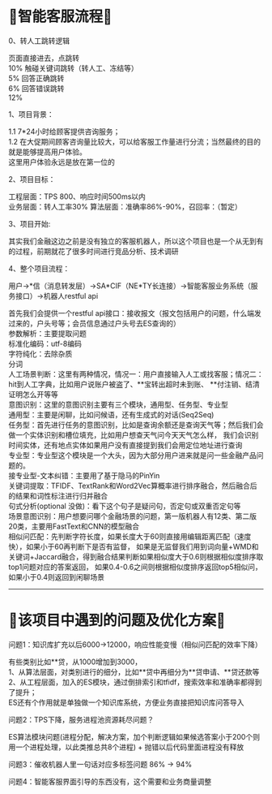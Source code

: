 # :running:智能客服流程:running:

0、转人工跳转逻辑

页面直接进去，点跳转<br> 10%
触碰关键词跳转（转人工、冻结等）<br> 5%
回答正确跳转<br> 6%
回答错误跳转<br> 12%

1、项目背景：

1.1 7*24小时给顾客提供咨询服务；<br>
1.2 在大促期间顾客咨询量比较大，可以给客服工作量进行分流；当然最终的目的就是能够提高用户体验。<br>
这里用户体验永远是放在第一位的

2、项目目标：

工程层面：TPS 800、响应时间500ms以内<br>
业务层面：转人工率30%
算法层面：准确率86%-90%，召回率：（暂定）

3、项目开始:

其实我们金融这边之前是没有独立的客服机器人，所以这个项目也是一个从无到有的过程，前期就花了很多时间进行竞品分析、技术调研

4、整个项目流程：

用户->*信（消息转发层）->SA\*CIF（NE\*TY长连接）->智能客服业务系统（服务接口）->机器人restful api <br>

首先我们会提供一个restful api接口：接收报文（报文包括用户的问题，什么端发过来的，户头号等；会员信息通过户头号去ES查询的）<br>
参数解析：主要提取问题<br>
标准化编码：utf-8编码<br>
字符纯化：去除杂质<br>
分词<br>
人工场景判断：这里有两种情况，情况一：用户直接输入人工或找客服；情况二：hit到人工字典，比如用户说账户被盗了、\**宝转出超时未到账、
\**付注销、结清证明怎么开等等<br>
意图识别：这里的意图识别主要有三个模块，通用型、任务型、专业型<br>
通用型：主要是闲聊，比如问候语，还有生成式的对话(Seq2Seq)<br>
任务型：首先进行任务的意图识别，比如是查询余额还是查询天气等；然后我们会做一个实体识别和槽位填充，比如用户想查天气问今天天气怎么样，
我们会识别时间实体，还有地点实体如果用户没有直接提到我们会用定位地址进行查询<br>
专业型：专业型这个模块是一个大头，因为大部分用户进来就是问一些金融产品问题的。<br>
接专业型-文本纠错：主要用了基于隐马的PinYin<br>
关键词提取：TFIDF、TextRank和Word2Vec算概率进行排序融合，然后融合后的结果和词性标注进行归并融合<br>
句式分析(optional 没做)：看下这个句子是疑问句，否定句或双重否定句等<br>
场景意图识别：用户想要问哪个金融场景的问题，第一版机器人有12类、第二版20类，主要用FastText和CNN的模型融合<br>
相似问匹配：先判断字符长度，如果长度大于60则直接用编辑距离匹配（速度快），如果小于60再判断下是否有监督，
如果是无监督我们用到词向量+WMD和关键词+Jaccard融合，得到融合结果判断如果相似度大于0.6则根据相似度排序取top1问题对应的答案返回，
如果0.4-0.6之间则根据相似度排序返回top5相似问，如果小于0.4则返回到闲聊场景

---

# :running:该项目中遇到的问题及优化方案:running:

问题1：知识库扩充以后6000->12000，响应性能变慢（相似问匹配的效率下降）

有些类别比如\**贷，从1000增加到3000，<br>
1、从算法层面，对类别进行的细分，比如\**贷中再细分为\**贷申请、\**贷还款等<br>
2、从工程层面，加入的ES模块，通过倒排索引和tfidf，搜索效率和准确率都得到了提升；<br>
ES还有个作用就是单独做一个知识库系统，方便业务直接把知识库问答导入

问题2：TPS下降，服务进程池资源耗尽问题？

ES算法模块问题(进程分配，解决方案，加个判断逻辑如果候选答案小于200个则用一个进程处理，以此类推总共8个进程) + 抛错以后代码里面进程没有释放

问题3：催收机器人里一句话对应多标签问题
86% -> 94%

问题4：智能客服界面引导的东西没有，这个需要和业务商量调整
